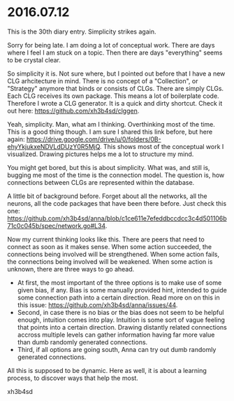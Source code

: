 # 2016.07.12
This is the 30th diary entry. Simplicity strikes again.

Sorry for being late. I am doing a lot of conceptual work. There are days where
I feel I am stuck on a topic. Then there are days "everything" seems to be
crystal clear.

So simplicity it is. Not sure where, but I pointed out before that I have a new
CLG arhcitecture in mind. There is no concept of a "Collection", or "Strategy"
anymore that binds or consists of CLGs. There are simply CLGs. Each CLG
receives its own package. This means a lot of boilerplate code. Therefore I
wrote a CLG generator. It is a quick and dirty shortcut. Check it out here:
https://github.com/xh3b4sd/clggen.

Yeah, simplicity. Man, what am I thinking. Overthinking most of the time. This
is a good thing though. I am sure I shared this link before, but here again:
https://drive.google.com/drive/u/0/folders/0B-ehyYkjukxeNDVLdDUzY0R5MjQ. This
shows most of the conceptual work I visualized. Drawing pictures helps me a lot
to structure my mind.

You might get bored, but this is about simplicity. What was, and still is,
bugging me most of the time is the connection model. The question is, how
connections between CLGs are represented within the database.

A little bit of background before. Forget about all the networks, all the
neurons, all the code packages that have been there before. Just check this
one:
https://github.com/xh3b4sd/anna/blob/c1ce611e7efeddbccdcc3c4d501106b71c0c045b/spec/network.go#L34.

Now my current thinking looks like this. There are peers that need to connect
as soon as it makes sense. When some action succeeded, the connections being
involved will be strengthened. When some action fails, the connections being
involved will be weakened. When some action is unknown, there are three ways to
go ahead.

- At first, the most important of the three options is to make use of some
  given bias, if any. Bias is some manually provided hint, intended to guide
  some connection path into a certain direction. Read more on on this in this
  issue: https://github.com/xh3b4sd/anna/issues/44.
- Second, in case there is no bias or the bias does not seem to be helpful
  enough, intuition comes into play. Intuition is some sort of vague feeling
  that points into a certain direction. Drawing distantly related connections
  accross multiple levels can gather information having far more value than
  dumb randomly generated connections.
- Third, if all options are going south, Anna can try out dumb randomly
  generated connections.

All this is supposed to be dynamic. Here as well, it is about a learning
process, to discover ways that help the most.

xh3b4sd
